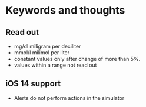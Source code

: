 # Keywords and thoughts

## Read out
- mg/dl miligram per deciliter
- mmol/l milimol per liter
- constant values only after change of more than 5%.
- values within a range not read out

## iOS 14 support
- Alerts do not perform actions in the simulator
